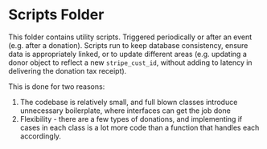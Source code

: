 # Scripts Folder

This folder contains utility scripts. Triggered periodically or after an event (e.g. after a donation). Scripts run to keep database consistency, ensure data is appropriately linked, or to update different areas (e.g. updating a donor object to reflect a new `stripe_cust_id`, without adding to latency in delivering the donation tax receipt).

This is done for two reasons:
1. The codebase is relatively small, and full blown classes introduce unnecessary boilerplate, where interfaces can get the job done
2. Flexibility - there are a few types of donations, and implementing if cases in each class is a lot more code than a function that handles each accordingly.